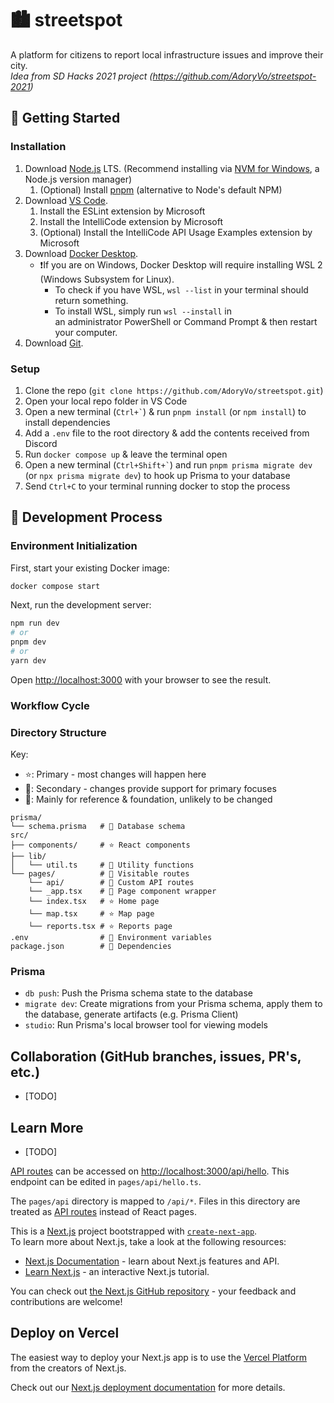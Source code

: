 # 🏙️ streetspot

A platform for citizens to report local infrastructure issues and improve their city.  
*Idea from SD Hacks 2021 project (https://github.com/AdoryVo/streetspot-2021)*

## 🚀 Getting Started

### Installation

1. Download [Node.js](https://nodejs.org/en/) LTS. (Recommend installing via [NVM for Windows](https://github.com/coreybutler/nvm-windows), a Node.js version manager)
    1. (Optional) Install [pnpm](https://pnpm.io/installation#using-corepack) (alternative to Node's default NPM)
2. Download [VS Code](https://code.visualstudio.com/).
    1. Install the ESLint extension by Microsoft
    2. Install the IntelliCode extension by Microsoft
    3. (Optional) Install the IntelliCode API Usage Examples extension by Microsoft
3. Download [Docker Desktop](https://www.docker.com/products/docker-desktop).
    - ❗If you are on Windows, Docker Desktop will require installing WSL 2 (Windows Subsystem for Linux). 
      - To check if you have WSL, `wsl --list` in your terminal should return something. 
      - To install WSL, simply run `wsl --install` in an administrator PowerShell or Command Prompt & then restart your computer. 
4. Download [Git](https://git-scm.com/downloads).

### Setup

1. Clone the repo (`git clone https://github.com/AdoryVo/streetspot.git`)
2. Open your local repo folder in VS Code
3. Open a new terminal (`` Ctrl+` ``) & run `pnpm install` (or `npm install`) to install dependencies
4. Add a `.env` file to the root directory & add the contents received from Discord
5. Run `docker compose up` & leave the terminal open
6. Open a new terminal (`` Ctrl+Shift+` ``) and run `pnpm prisma migrate dev` (or `npx prisma migrate dev`) to hook up Prisma to your database
7. Send `Ctrl+C` to your terminal running docker to stop the process

## 👷 Development Process

### Environment Initialization

First, start your existing Docker image:

```bash
docker compose start
```

Next, run the development server:

```bash
npm run dev
# or
pnpm dev
# or
yarn dev
```

Open [http://localhost:3000](http://localhost:3000) with your browser to see the result.

### Workflow Cycle

### Directory Structure

Key:
- ⭐: Primary - most changes will happen here
- 📝: Secondary - changes provide support for primary focuses
- 📄: Mainly for reference & foundation, unlikely to be changed
```
prisma/
└── schema.prisma   # 📄 Database schema
src/
├── components/     # ⭐ React components
├── lib/
│   └── util.ts     # 📝 Utility functions
└── pages/          # 📄 Visitable routes
    └── api/        # 📝 Custom API routes
    └── _app.tsx    # 📄 Page component wrapper
    └── index.tsx   # ⭐ Home page
    └── map.tsx     # ⭐ Map page
    └── reports.tsx # ⭐ Reports page
.env                # 📝 Environment variables
package.json        # 📄 Dependencies
```

### Prisma
- `db push`: Push the Prisma schema state to the database
- `migrate dev`: Create migrations from your Prisma schema, apply them to the database, generate artifacts (e.g. Prisma Client)
- `studio`: Run Prisma's local browser tool for viewing models

## Collaboration (GitHub branches, issues, PR's, etc.)

- [TODO]

## Learn More

- [TODO]

[API routes](https://nextjs.org/docs/api-routes/introduction) can be accessed on [http://localhost:3000/api/hello](http://localhost:3000/api/hello). This endpoint can be edited in `pages/api/hello.ts`.

The `pages/api` directory is mapped to `/api/*`. Files in this directory are treated as [API routes](https://nextjs.org/docs/api-routes/introduction) instead of React pages.

This is a [Next.js](https://nextjs.org/) project bootstrapped with [`create-next-app`](https://github.com/vercel/next.js/tree/canary/packages/create-next-app).  
To learn more about Next.js, take a look at the following resources:

- [Next.js Documentation](https://nextjs.org/docs) - learn about Next.js features and API.
- [Learn Next.js](https://nextjs.org/learn) - an interactive Next.js tutorial.

You can check out [the Next.js GitHub repository](https://github.com/vercel/next.js/) - your feedback and contributions are welcome!

## Deploy on Vercel

The easiest way to deploy your Next.js app is to use the [Vercel Platform](https://vercel.com/new?utm_medium=default-template&filter=next.js&utm_source=create-next-app&utm_campaign=create-next-app-readme) from the creators of Next.js.

Check out our [Next.js deployment documentation](https://nextjs.org/docs/deployment) for more details.
